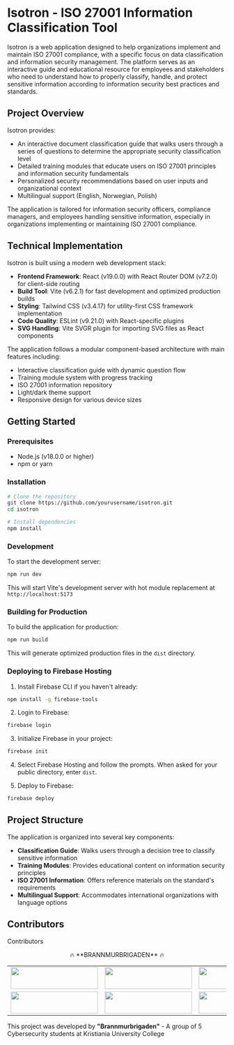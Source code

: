 # Isotron - ISO 27001 Information Classification Tool

Isotron is a web application designed to help organizations implement and maintain ISO 27001 compliance, with a specific focus on data classification and information security management. The platform serves as an interactive guide and educational resource for employees and stakeholders who need to understand how to properly classify, handle, and protect sensitive information according to information security best practices and standards.

## Project Overview

Isotron provides:

- An interactive document classification guide that walks users through a series of questions to determine the appropriate security classification level
- Detailed training modules that educate users on ISO 27001 principles and information security fundamentals
- Personalized security recommendations based on user inputs and organizational context
- Multilingual support (English, Norwegian, Polish)

The application is tailored for information security officers, compliance managers, and employees handling sensitive information, especially in organizations implementing or maintaining ISO 27001 compliance.

## Technical Implementation

Isotron is built using a modern web development stack:

- **Frontend Framework**: React (v19.0.0) with React Router DOM (v7.2.0) for client-side routing
- **Build Tool**: Vite (v6.2.1) for fast development and optimized production builds
- **Styling**: Tailwind CSS (v3.4.17) for utility-first CSS framework implementation
- **Code Quality**: ESLint (v9.21.0) with React-specific plugins
- **SVG Handling**: Vite SVGR plugin for importing SVG files as React components

The application follows a modular component-based architecture with main features including:

- Interactive classification guide with dynamic question flow
- Training module system with progress tracking
- ISO 27001 information repository
- Light/dark theme support
- Responsive design for various device sizes

## Getting Started

### Prerequisites

- Node.js (v18.0.0 or higher)
- npm or yarn

### Installation

```bash
# Clone the repository
git clone https://github.com/yourusername/isotron.git
cd isotron

# Install dependencies
npm install
```

### Development

To start the development server:

```bash
npm run dev
```

This will start Vite's development server with hot module replacement at `http://localhost:5173`

### Building for Production

To build the application for production:

```bash
npm run build
```

This will generate optimized production files in the `dist` directory.

### Deploying to Firebase Hosting

1. Install Firebase CLI if you haven't already:

```bash
npm install -g firebase-tools
```

2. Login to Firebase:

```bash
firebase login
```

3. Initialize Firebase in your project:

```bash
firebase init
```

4. Select Firebase Hosting and follow the prompts. When asked for your public directory, enter `dist`.

5. Deploy to Firebase:

```bash
firebase deploy
```

## Project Structure

The application is organized into several key components:

- **Classification Guide**: Walks users through a decision tree to classify sensitive information
- **Training Modules**: Provides educational content on information security principles
- **ISO 27001 Information**: Offers reference materials on the standard's requirements
- **Multilingual Support**: Accommodates international organizations with language options

## Contributors

Contributors
<div align="center">
🔥 **BRANNMURBRIGADEN** 🔥

</div>
<table>
  <tr>
    <td align="center"><a href="https://github.com/username1"><img src="https://img.shields.io/badge/👨‍💻-Jørgen%20Stranden-blue" height="50px" width="200px"/></a></td>
    <td align="center"><a href="https://github.com/username2"><img src="https://img.shields.io/badge/👨‍💻-Ask%20Eigil%20Borg-red" height="50px" width="200px"/></a></td>
    <td align="center"><a href="https://github.com/username3"><img src="https://img.shields.io/badge/👨‍💻-Jakob%20Storaas-green" height="50px" width="200px"/></a></td>
  </tr>
  <tr>
    <td align="center"><a href="https://github.com/username4"><img src="https://img.shields.io/badge/👨‍💻-Lauritz%20Pedersen-orange" height="50px" width="200px"/></a></td>
    <td align="center"><a href="https://github.com/username5"><img src="https://img.shields.io/badge/👨‍💻-Daniel%20Sandsdalen-purple" height="50px" width="200px"/></a></td>
    <td align="center"><img src="https://img.shields.io/badge/🛡️-Kristiania%20University-yellow" height="50px" width="200px"/></td>
  </tr>
</table>

This project was developed by **"Brannmurbrigaden"** - A group of 5 Cybersecurity students at Kristiania University College
